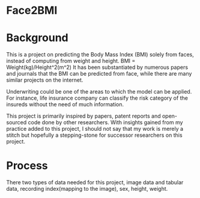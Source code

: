 # Face2BMI

# Background

This is a project on predicting the Body Mass Index (BMI) solely from faces, instead of computing from weight and height. BMI = Weight(kg)/Height^2(m^2) It has been substantiated by numerous papers and journals that the BMI can be predicted from face, while there are many similar projects on the internet.
   
Underwriting could be one of the areas to which the model can be applied. For instance, life insurance company can classify the risk category of the insureds without the need of much information.  

This project is primarily inspired by papers, patent reports and open-sourced code done by other researchers. With insights gained from my practice added to this project, I should not say that my work is merely a stitch but hopefully a stepping-stone for successor researchers on this project.

# Process

There two types of data needed for this project, image data and tabular data, recording index(mapping to the image), sex, height, weight.
